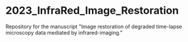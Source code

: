 # 2023_InfraRed_Image_Restoration
Repository for the manuscript "Image restoration of degraded time-lapse microscopy data mediated by infrared-imaging."
